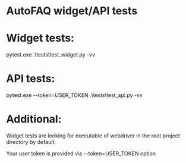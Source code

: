 # AutoFAQ widget/API tests

# Widget tests:
pytest.exe .\tests\test_widget.py -vv

# API tests:
pytest.exe --token=USER_TOKEN .\tests\test_api.py -vv

# Additional:
Widget tests are looking for executable of webdriver in the root project directory by default.

Your user token is provided via --token=USER_TOKEN option